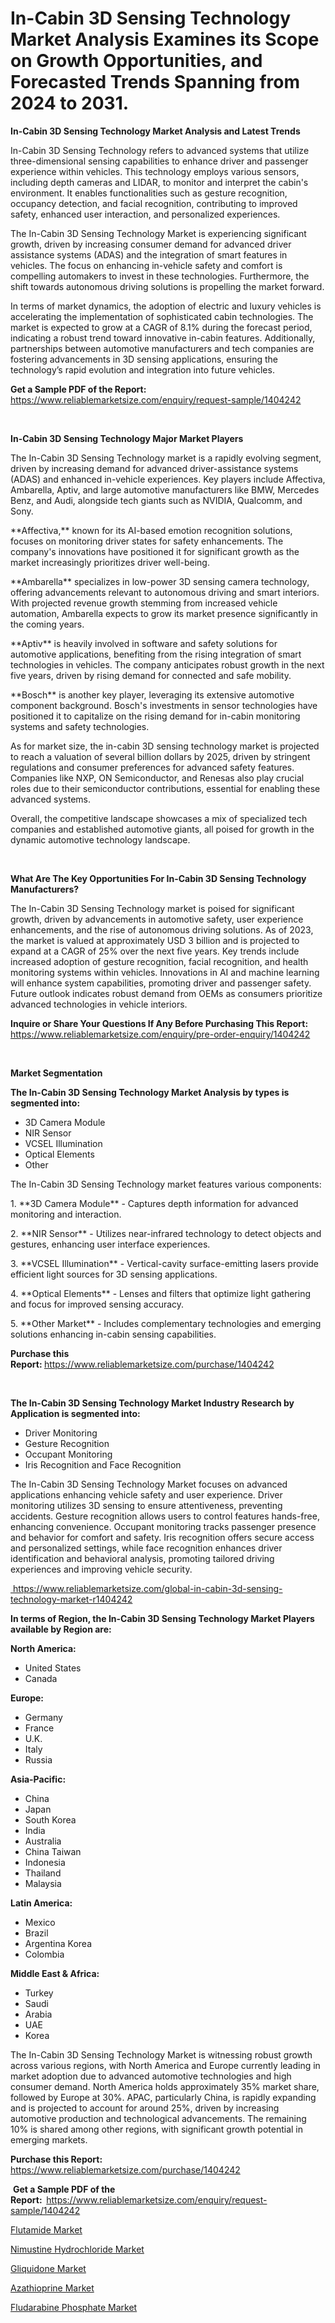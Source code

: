 <p><h1>In-Cabin 3D Sensing Technology Market Analysis Examines its Scope on Growth Opportunities, and Forecasted Trends Spanning from 2024 to 2031.</h1></p><p><strong>In-Cabin 3D Sensing Technology Market Analysis and Latest Trends</strong></p>
<p><p>In-Cabin 3D Sensing Technology refers to advanced systems that utilize three-dimensional sensing capabilities to enhance driver and passenger experience within vehicles. This technology employs various sensors, including depth cameras and LIDAR, to monitor and interpret the cabin's environment. It enables functionalities such as gesture recognition, occupancy detection, and facial recognition, contributing to improved safety, enhanced user interaction, and personalized experiences.</p><p>The In-Cabin 3D Sensing Technology Market is experiencing significant growth, driven by increasing consumer demand for advanced driver assistance systems (ADAS) and the integration of smart features in vehicles. The focus on enhancing in-vehicle safety and comfort is compelling automakers to invest in these technologies. Furthermore, the shift towards autonomous driving solutions is propelling the market forward.</p><p>In terms of market dynamics, the adoption of electric and luxury vehicles is accelerating the implementation of sophisticated cabin technologies. The market is expected to grow at a CAGR of 8.1% during the forecast period, indicating a robust trend toward innovative in-cabin features. Additionally, partnerships between automotive manufacturers and tech companies are fostering advancements in 3D sensing applications, ensuring the technology’s rapid evolution and integration into future vehicles.</p></p>
<p><strong>Get a Sample PDF of the Report:&nbsp;</strong> <a href="https://www.reliablemarketsize.com/enquiry/request-sample/1404242?utm_campaign=1790&utm_medium=2&utm_source=Github&utm_content=ia&utm_term=23102024&utm_id=in-cabin-3d-sensing-technology">https://www.reliablemarketsize.com/enquiry/request-sample/1404242</a></p>
<p>&nbsp;</p>
<p><strong>In-Cabin 3D Sensing Technology Major Market Players</strong></p>
<p><p>The In-Cabin 3D Sensing Technology market is a rapidly evolving segment, driven by increasing demand for advanced driver-assistance systems (ADAS) and enhanced in-vehicle experiences. Key players include Affectiva, Ambarella, Aptiv, and large automotive manufacturers like BMW, Mercedes Benz, and Audi, alongside tech giants such as NVIDIA, Qualcomm, and Sony.</p><p>**Affectiva,** known for its AI-based emotion recognition solutions, focuses on monitoring driver states for safety enhancements. The company's innovations have positioned it for significant growth as the market increasingly prioritizes driver well-being.</p><p>**Ambarella** specializes in low-power 3D sensing camera technology, offering advancements relevant to autonomous driving and smart interiors. With projected revenue growth stemming from increased vehicle automation, Ambarella expects to grow its market presence significantly in the coming years.</p><p>**Aptiv** is heavily involved in software and safety solutions for automotive applications, benefiting from the rising integration of smart technologies in vehicles. The company anticipates robust growth in the next five years, driven by rising demand for connected and safe mobility.</p><p>**Bosch** is another key player, leveraging its extensive automotive component background. Bosch's investments in sensor technologies have positioned it to capitalize on the rising demand for in-cabin monitoring systems and safety technologies.</p><p>As for market size, the in-cabin 3D sensing technology market is projected to reach a valuation of several billion dollars by 2025, driven by stringent regulations and consumer preferences for advanced safety features. Companies like NXP, ON Semiconductor, and Renesas also play crucial roles due to their semiconductor contributions, essential for enabling these advanced systems.</p><p>Overall, the competitive landscape showcases a mix of specialized tech companies and established automotive giants, all poised for growth in the dynamic automotive technology landscape.</p></p>
<p>&nbsp;</p>
<p><strong>What Are The Key Opportunities For In-Cabin 3D Sensing Technology Manufacturers?</strong></p>
<p><p>The In-Cabin 3D Sensing Technology market is poised for significant growth, driven by advancements in automotive safety, user experience enhancements, and the rise of autonomous driving solutions. As of 2023, the market is valued at approximately USD 3 billion and is projected to expand at a CAGR of 25% over the next five years. Key trends include increased adoption of gesture recognition, facial recognition, and health monitoring systems within vehicles. Innovations in AI and machine learning will enhance system capabilities, promoting driver and passenger safety. Future outlook indicates robust demand from OEMs as consumers prioritize advanced technologies in vehicle interiors.</p></p>
<p><strong>Inquire or Share Your Questions If Any Before Purchasing This Report:</strong> <a href="https://www.reliablemarketsize.com/enquiry/pre-order-enquiry/1404242?utm_campaign=1790&utm_medium=2&utm_source=Github&utm_content=ia&utm_term=23102024&utm_id=in-cabin-3d-sensing-technology">https://www.reliablemarketsize.com/enquiry/pre-order-enquiry/1404242</a></p>
<p>&nbsp;</p>
<p><strong>Market Segmentation</strong></p>
<p><strong>The In-Cabin 3D Sensing Technology Market Analysis by types is segmented into:</strong></p>
<p><ul><li>3D Camera Module</li><li>NIR Sensor</li><li>VCSEL Illumination</li><li>Optical Elements</li><li>Other</li></ul></p>
<p><p>The In-Cabin 3D Sensing Technology market features various components: </p><p>1. **3D Camera Module** - Captures depth information for advanced monitoring and interaction.</p><p>2. **NIR Sensor** - Utilizes near-infrared technology to detect objects and gestures, enhancing user interface experiences.</p><p>3. **VCSEL Illumination** - Vertical-cavity surface-emitting lasers provide efficient light sources for 3D sensing applications.</p><p>4. **Optical Elements** - Lenses and filters that optimize light gathering and focus for improved sensing accuracy.</p><p>5. **Other Market** - Includes complementary technologies and emerging solutions enhancing in-cabin sensing capabilities.</p></p>
<p><strong>Purchase this Report:&nbsp;</strong><a href="https://www.reliablemarketsize.com/purchase/1404242?utm_campaign=1790&utm_medium=2&utm_source=Github&utm_content=ia&utm_term=23102024&utm_id=in-cabin-3d-sensing-technology">https://www.reliablemarketsize.com/purchase/1404242</a></p>
<p>&nbsp;</p>
<p><strong>The In-Cabin 3D Sensing Technology Market Industry Research by Application is segmented into:</strong></p>
<p><ul><li>Driver Monitoring</li><li>Gesture Recognition</li><li>Occupant Monitoring</li><li>Iris Recognition and Face Recognition</li></ul></p>
<p><p>The In-Cabin 3D Sensing Technology Market focuses on advanced applications enhancing vehicle safety and user experience. Driver monitoring utilizes 3D sensing to ensure attentiveness, preventing accidents. Gesture recognition allows users to control features hands-free, enhancing convenience. Occupant monitoring tracks passenger presence and behavior for comfort and safety. Iris recognition offers secure access and personalized settings, while face recognition enhances driver identification and behavioral analysis, promoting tailored driving experiences and improving vehicle security.</p></p>
<p><a href="https://www.reliablemarketsize.com/global-in-cabin-3d-sensing-technology-market-r1404242?utm_campaign=1790&utm_medium=2&utm_source=Github&utm_content=ia&utm_term=23102024&utm_id=in-cabin-3d-sensing-technology">&nbsp;https://www.reliablemarketsize.com/global-in-cabin-3d-sensing-technology-market-r1404242</a></p>
<p><strong>In terms of Region, the In-Cabin 3D Sensing Technology Market Players available by Region are:</strong></p>
<p>
    <p> <strong> North America: </strong>
        <ul>
            <li>United States</li>
            <li>Canada</li>
        </ul>
        </p> 
    <p> <strong> Europe: </strong>
        <ul>
            <li>Germany</li>
            <li>France</li>
            <li>U.K.</li>
            <li>Italy</li>
            <li>Russia</li>
        </ul>
        </p> 
    <p> <strong> Asia-Pacific: </strong>
        <ul>
            <li>China</li>
            <li>Japan</li>
            <li>South Korea</li>
            <li>India</li>
            <li>Australia</li>
            <li>China Taiwan</li>
            <li>Indonesia</li>
            <li>Thailand</li>
            <li>Malaysia</li>
        </ul>
        </p> 
    <p> <strong> Latin America: </strong>
        <ul>
            <li>Mexico</li>
            <li>Brazil</li>
            <li>Argentina Korea</li>
            <li>Colombia</li>
        </ul>
        </p> 
    <p> <strong> Middle East & Africa: </strong>
        <ul>
            <li>Turkey</li>
            <li>Saudi</li>
            <li>Arabia</li>
            <li>UAE</li>
            <li>Korea</li>
        </ul>
    </p>
    </p>
<p><p>The In-Cabin 3D Sensing Technology Market is witnessing robust growth across various regions, with North America and Europe currently leading in market adoption due to advanced automotive technologies and high consumer demand. North America holds approximately 35% market share, followed by Europe at 30%. APAC, particularly China, is rapidly expanding and is projected to account for around 25%, driven by increasing automotive production and technological advancements. The remaining 10% is shared among other regions, with significant growth potential in emerging markets.</p></p>
<p><strong>Purchase this Report: </strong><a href="https://www.reliablemarketsize.com/purchase/1404242?utm_campaign=1790&utm_medium=2&utm_source=Github&utm_content=ia&utm_term=23102024&utm_id=in-cabin-3d-sensing-technology">https://www.reliablemarketsize.com/purchase/1404242</a></p>
<p>&nbsp;<strong>Get a Sample PDF of the Report:&nbsp;&nbsp;</strong><a href="https://www.reliablemarketsize.com/enquiry/request-sample/1404242?utm_campaign=1790&utm_medium=2&utm_source=Github&utm_content=ia&utm_term=23102024&utm_id=in-cabin-3d-sensing-technology">https://www.reliablemarketsize.com/enquiry/request-sample/1404242</a></p>
<p><strong></strong></p>
<p><p><a href="https://www.linkedin.com/pulse/flutamide-market-transformation-comparative-analysis-2024-2031-k0q3c?utm_campaign=1790&utm_medium=2&utm_source=Github&utm_content=ia&utm_term=23102024&utm_id=in-cabin-3d-sensing-technology">Flutamide Market</a></p><p><a href="https://www.linkedin.com/pulse/emerging-opportunities-challenges-global-nimustine-hydrochloride-tqh1c?utm_campaign=1790&utm_medium=2&utm_source=Github&utm_content=ia&utm_term=23102024&utm_id=in-cabin-3d-sensing-technology">Nimustine Hydrochloride Market</a></p><p><a href="https://www.linkedin.com/pulse/insights-gliquidone-market-size-which-expanding-85-cagr-from-en2mc?utm_campaign=1790&utm_medium=2&utm_source=Github&utm_content=ia&utm_term=23102024&utm_id=in-cabin-3d-sensing-technology">Gliquidone Market</a></p><p><a href="https://www.linkedin.com/pulse/azathioprine-market-penetration-strategies-untapped-markets-growth-hcsjc?utm_campaign=1790&utm_medium=2&utm_source=Github&utm_content=ia&utm_term=23102024&utm_id=in-cabin-3d-sensing-technology">Azathioprine Market</a></p><p><a href="https://www.linkedin.com/pulse/competitive-intelligence-fludarabine-phosphate-market-key-zecpc?utm_campaign=1790&utm_medium=2&utm_source=Github&utm_content=ia&utm_term=23102024&utm_id=in-cabin-3d-sensing-technology">Fludarabine Phosphate Market</a></p></p>